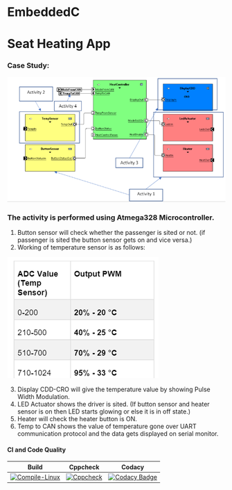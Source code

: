 # EmbeddedC

# Seat Heating App




### Case Study: 
![casestudy](https://github.com/Shriya-265054/EmbeddedC/blob/main/simulation/case%20study.PNG)

### The activity is performed using Atmega328 Microcontroller.
1. Button sensor will check whether the passenger is sited or not. (if passenger is sited the button sensor gets on and vice versa.)
2. Working of temperature sensor is as follows: 

![temp](https://github.com/Shriya-265054/EmbeddedC/blob/main/simulation/temp.PNG)

3. Display CDD-CRO will give the temperature value by showing Pulse Width Modulation.
4. LED Actuator shows the driver is sited. (If button sensor and heater sensor is on then LED starts glowing or else it is in off state.)
5. Heater will check the heater button is ON. 
6. Temp to CAN shows the value of temperature gone over UART communication protocol and the data gets displayed on serial monitor. 

#### CI and Code Quality

|Build|Cppcheck|Codacy|
|:--:|:--:|:--:|
[![Compile-Linux](https://github.com/Shriya-265054/EmbeddedC/actions/workflows/Compile.yml/badge.svg)](https://github.com/Shriya-265054/EmbeddedC/actions/workflows/Compile.yml)|[![Cppcheck](https://github.com/Shriya-265054/EmbeddedC/actions/workflows/CodeQuality.yml/badge.svg)](https://github.com/Shriya-265054/EmbeddedC/actions/workflows/CodeQuality.yml)|[![Codacy Badge](https://app.codacy.com/project/badge/Grade/44d5a86dd7c24d0aa4f1e2eb272187e6)](https://www.codacy.com/gh/Shriya-265054/EmbeddedC/dashboard?utm_source=github.com&amp;utm_medium=referral&amp;utm_content=Shriya-265054/EmbeddedC&amp;utm_campaign=Badge_Grade)|

